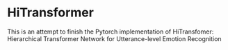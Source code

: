 # HiTransformer
This is an attempt to finish the Pytorch implementation of HiTransfomer: Hierarchical Transformer Network for Utterance-level Emotion Recognition
